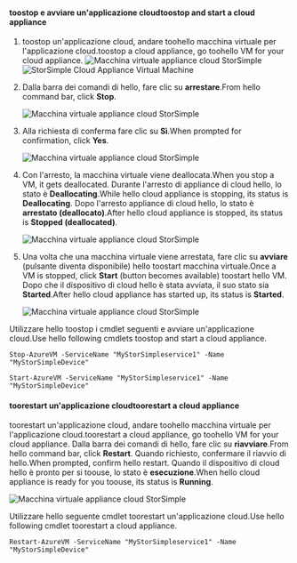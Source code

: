 #### <a name="toostop-and-start-a-cloud-appliance"></a><span data-ttu-id="7454f-101">toostop e avviare un'applicazione cloud</span><span class="sxs-lookup"><span data-stu-id="7454f-101">toostop and start a cloud appliance</span></span>

1. <span data-ttu-id="7454f-102">toostop un'applicazione cloud, andare toohello macchina virtuale per l'applicazione cloud.</span><span class="sxs-lookup"><span data-stu-id="7454f-102">toostop a cloud appliance, go toohello VM for your cloud appliance.</span></span>
    <span data-ttu-id="7454f-103">![Macchina virtuale appliance cloud StorSimple](./media/storsimple-8000-stop-restart-cloud-appliance/sca-stop-restart1.png)</span><span class="sxs-lookup"><span data-stu-id="7454f-103">![StorSimple Cloud Appliance Virtual Machine](./media/storsimple-8000-stop-restart-cloud-appliance/sca-stop-restart1.png)</span></span>

2. <span data-ttu-id="7454f-104">Dalla barra dei comandi di hello, fare clic su **arrestare**.</span><span class="sxs-lookup"><span data-stu-id="7454f-104">From hello command bar, click **Stop**.</span></span>

    ![Macchina virtuale appliance cloud StorSimple](./media/storsimple-8000-stop-restart-cloud-appliance/sca-stop-restart2.png)

3. <span data-ttu-id="7454f-106">Alla richiesta di conferma fare clic su **Sì**.</span><span class="sxs-lookup"><span data-stu-id="7454f-106">When prompted for confirmation, click **Yes**.</span></span>

    ![Macchina virtuale appliance cloud StorSimple](./media/storsimple-8000-stop-restart-cloud-appliance/sca-stop-restart3.png)

4. <span data-ttu-id="7454f-108">Con l'arresto, la macchina virtuale viene deallocata.</span><span class="sxs-lookup"><span data-stu-id="7454f-108">When you stop a VM, it gets deallocated.</span></span> <span data-ttu-id="7454f-109">Durante l'arresto di appliance di cloud hello, lo stato è **Deallocating**.</span><span class="sxs-lookup"><span data-stu-id="7454f-109">While hello cloud appliance is stopping, its status is **Deallocating**.</span></span> <span data-ttu-id="7454f-110">Dopo l'arresto appliance di cloud hello, lo stato è **arrestato (deallocato)**.</span><span class="sxs-lookup"><span data-stu-id="7454f-110">After hello cloud appliance is stopped, its status is **Stopped (deallocated)**.</span></span>

    ![Macchina virtuale appliance cloud StorSimple](./media/storsimple-8000-stop-restart-cloud-appliance/sca-stop-restart4.png)

5. <span data-ttu-id="7454f-112">Una volta che una macchina virtuale viene arrestata, fare clic su **avviare** (pulsante diventa disponibile) hello toostart macchina virtuale.</span><span class="sxs-lookup"><span data-stu-id="7454f-112">Once a VM is stopped, click **Start** (button becomes available) toostart hello VM.</span></span> <span data-ttu-id="7454f-113">Dopo che il dispositivo di cloud hello è stata avviata, il suo stato sia **Started**.</span><span class="sxs-lookup"><span data-stu-id="7454f-113">After hello cloud appliance has started up, its status is **Started**.</span></span>

    ![Macchina virtuale appliance cloud StorSimple](./media/storsimple-8000-stop-restart-cloud-appliance/sca-stop-restart5.png)

<span data-ttu-id="7454f-115">Utilizzare hello toostop i cmdlet seguenti e avviare un'applicazione cloud.</span><span class="sxs-lookup"><span data-stu-id="7454f-115">Use hello following cmdlets toostop and start a cloud appliance.</span></span>

`Stop-AzureVM -ServiceName "MyStorSimpleservice1" -Name "MyStorSimpleDevice"`

`Start-AzureVM -ServiceName "MyStorSimpleservice1" -Name "MyStorSimpleDevice"`

#### <a name="toorestart-a-cloud-appliance"></a><span data-ttu-id="7454f-116">toorestart un'applicazione cloud</span><span class="sxs-lookup"><span data-stu-id="7454f-116">toorestart a cloud appliance</span></span>

<span data-ttu-id="7454f-117">toorestart un'applicazione cloud, andare toohello macchina virtuale per l'applicazione cloud.</span><span class="sxs-lookup"><span data-stu-id="7454f-117">toorestart a cloud appliance, go toohello VM for your cloud appliance.</span></span> <span data-ttu-id="7454f-118">Dalla barra dei comandi di hello, fare clic su **riavviare**.</span><span class="sxs-lookup"><span data-stu-id="7454f-118">From hello command bar, click **Restart**.</span></span> <span data-ttu-id="7454f-119">Quando richiesto, confermare il riavvio di hello.</span><span class="sxs-lookup"><span data-stu-id="7454f-119">When prompted, confirm hello restart.</span></span> <span data-ttu-id="7454f-120">Quando il dispositivo di cloud hello è pronto per si toouse, lo stato è **esecuzione**.</span><span class="sxs-lookup"><span data-stu-id="7454f-120">When hello cloud appliance is ready for you toouse, its status is **Running**.</span></span>

![Macchina virtuale appliance cloud StorSimple](./media/storsimple-8000-stop-restart-cloud-appliance/sca-stop-restart6.png)

<span data-ttu-id="7454f-122">Utilizzare hello seguente cmdlet toorestart un'applicazione cloud.</span><span class="sxs-lookup"><span data-stu-id="7454f-122">Use hello following cmdlet toorestart a cloud appliance.</span></span>

`Restart-AzureVM -ServiceName "MyStorSimpleservice1" -Name "MyStorSimpleDevice"`


